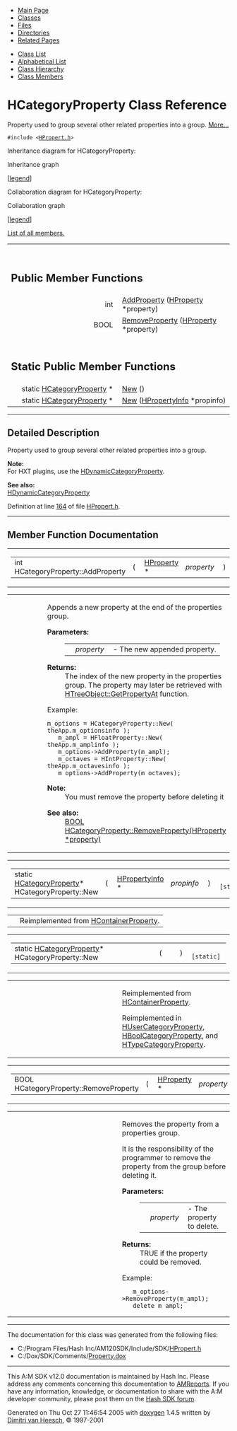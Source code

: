 <div class="tabs">

- [Main Page](index.md)
- <span id="current">[Classes](annotated.md)</span>
- [Files](files.md)
- [Directories](dirs.md)
- [Related Pages](pages.md)

</div>

<div class="tabs">

- [Class List](annotated.md)
- [Alphabetical List](classes.md)
- [Class Hierarchy](hierarchy.md)
- [Class Members](functions.md)

</div>

# HCategoryProperty Class Reference

Property used to group several other related properties into a group. [More...](#_details)

`#include <`<a href="HPropert_8h-source.md" class="el"><code>HPropert.h</code></a>`>`

Inheritance diagram for HCategoryProperty:

<span class="image placeholder" original-image-src="classHCategoryProperty__inherit__graph.gif" original-image-title="" border="0" usemap="#HCategoryProperty__inherit__map">Inheritance graph</span>

\[[legend](graph_legend.md)\]

Collaboration diagram for HCategoryProperty:

<span class="image placeholder" original-image-src="classHCategoryProperty__coll__graph.gif" original-image-title="" border="0" usemap="#HCategoryProperty__coll__map">Collaboration graph</span>

\[[legend](graph_legend.md)\]

[List of all members.](classHCategoryProperty-members.md)

<table data-border="0" data-cellpadding="0" data-cellspacing="0">
<colgroup>
<col style="width: 50%" />
<col style="width: 50%" />
</colgroup>
<tbody>
<tr>
<td></td>
<td></td>
</tr>
<tr>
<td colspan="2"><br />
&#10;<h2 id="public-member-functions">Public Member Functions</h2></td>
</tr>
<tr>
<td class="memItemLeft" style="text-align: right;" data-nowrap="" data-valign="top">int </td>
<td class="memItemRight" data-valign="bottom"><a href="classHCategoryProperty.md#af7a28db1a2df225d6bc68ebfde049d8" class="el">AddProperty</a> (<a href="classHProperty.md" class="el">HProperty</a> *property)</td>
</tr>
<tr>
<td class="memItemLeft" style="text-align: right;" data-nowrap="" data-valign="top">BOOL </td>
<td class="memItemRight" data-valign="bottom"><a href="classHCategoryProperty.md#19cf720234d097ca5370f2873133e7cc" class="el">RemoveProperty</a> (<a href="classHProperty.md" class="el">HProperty</a> *property)</td>
</tr>
<tr>
<td colspan="2"><br />
&#10;<h2 id="static-public-member-functions">Static Public Member Functions</h2></td>
</tr>
<tr>
<td class="memItemLeft" style="text-align: right;" data-nowrap="" data-valign="top">static <a href="classHCategoryProperty.md" class="el">HCategoryProperty</a> * </td>
<td class="memItemRight" data-valign="bottom"><a href="classHCategoryProperty.md#3d9cbd41ce5e98d53ee169d9547259d7" class="el">New</a> ()</td>
</tr>
<tr>
<td class="memItemLeft" style="text-align: right;" data-nowrap="" data-valign="top">static <a href="classHCategoryProperty.md" class="el">HCategoryProperty</a> * </td>
<td class="memItemRight" data-valign="bottom"><a href="classHCategoryProperty.md#5d97edce62d064870e238bb938a6450e" class="el">New</a> (<a href="classHPropertyInfo.md" class="el">HPropertyInfo</a> *propinfo)</td>
</tr>
</tbody>
</table>

------------------------------------------------------------------------

<span id="_details"></span>

## Detailed Description

Property used to group several other related properties into a group.

**Note:**  
For HXT plugins, use the <a href="classHDynamicCategoryProperty.md" class="el">HDynamicCategoryProperty</a>.

<!-- -->

**See also:**  
<a href="classHDynamicCategoryProperty.md" class="el">HDynamicCategoryProperty</a>

Definition at line <a href="HPropert_8h-source.md#l00164" class="el">164</a> of file <a href="HPropert_8h-source.md" class="el">HPropert.h</a>.

------------------------------------------------------------------------

## Member Function Documentation

<span id="af7a28db1a2df225d6bc68ebfde049d8" class="anchor"></span>

<table class="mdTable" data-cellpadding="2" data-cellspacing="0">
<colgroup>
<col style="width: 100%" />
</colgroup>
<tbody>
<tr>
<td class="mdRow"><table data-cellpadding="0" data-cellspacing="0" data-border="0">
<tbody>
<tr>
<td class="md" data-nowrap="" data-valign="top">int HCategoryProperty::AddProperty</td>
<td class="md" data-valign="top">( </td>
<td class="md" data-nowrap="" data-valign="top"><a href="classHProperty.md" class="el">HProperty</a> * </td>
<td class="mdname1" data-valign="top" data-nowrap=""><em>property</em></td>
<td class="md" data-valign="top"> ) </td>
<td class="md" data-nowrap=""></td>
</tr>
</tbody>
</table></td>
</tr>
</tbody>
</table>

<table data-cellspacing="5" data-cellpadding="0" data-border="0">
<colgroup>
<col style="width: 50%" />
<col style="width: 50%" />
</colgroup>
<tbody>
<tr>
<td> </td>
<td><p>Appends a new property at the end of the properties group.</p>
<dl>
<dt><strong>Parameters:</strong></dt>
<dd>
<table data-border="0" data-cellspacing="2" data-cellpadding="0">
<tbody>
<tr>
<td data-valign="top"></td>
<td data-valign="top"><em>property</em> </td>
<td>- The new appended property.</td>
</tr>
</tbody>
</table>
</dd>
</dl>
<dl>
<dt><strong>Returns:</strong></dt>
<dd>
The index of the new property in the properties group. The property may later be retrieved with <a href="classHTreeObject.md#bb221cb3dea0d7da15bab04f12e0af7a" class="el">HTreeObject::GetPropertyAt</a> function.
</dd>
</dl>
Example:
<div class="fragment">
<pre class="fragment"><code>m_options = HCategoryProperty::New( theApp.m_optionsinfo );
   m_ampl = HFloatProperty::New( theApp.m_amplinfo );
   m_options-&gt;AddProperty(m_ampl);
   m_octaves = HIntProperty::New( theApp.m_octavesinfo );
   m_options-&gt;AddProperty(m_octaves);</code></pre>
</div>
<dl>
<dt><strong>Note:</strong></dt>
<dd>
You must remove the property before deleting it
</dd>
</dl>
<dl>
<dt><strong>See also:</strong></dt>
<dd>
<a href="Cshuser_8h.md#8583de6bbb140fde9ab8f93357543a63" class="el">BOOL</a> <a href="classHCategoryProperty.md#19cf720234d097ca5370f2873133e7cc" class="el">HCategoryProperty::RemoveProperty(HProperty *property)</a>
</dd>
</dl></td>
</tr>
</tbody>
</table>

<span id="5d97edce62d064870e238bb938a6450e" class="anchor"></span>

<table class="mdTable" data-cellpadding="2" data-cellspacing="0">
<colgroup>
<col style="width: 100%" />
</colgroup>
<tbody>
<tr>
<td class="mdRow"><table data-cellpadding="0" data-cellspacing="0" data-border="0">
<tbody>
<tr>
<td class="md" data-nowrap="" data-valign="top">static <a href="classHCategoryProperty.md" class="el">HCategoryProperty</a>* HCategoryProperty::New</td>
<td class="md" data-valign="top">( </td>
<td class="md" data-nowrap="" data-valign="top"><a href="classHPropertyInfo.md" class="el">HPropertyInfo</a> * </td>
<td class="mdname1" data-valign="top" data-nowrap=""><em>propinfo</em></td>
<td class="md" data-valign="top"> ) </td>
<td class="md" data-nowrap=""><code> [static]</code></td>
</tr>
</tbody>
</table></td>
</tr>
</tbody>
</table>

|  |  |
|----|----|
|   | Reimplemented from <a href="classHContainerProperty.md#5d97edce62d064870e238bb938a6450e" class="el">HContainerProperty</a>. |

<span id="3d9cbd41ce5e98d53ee169d9547259d7" class="anchor"></span>

<table class="mdTable" data-cellpadding="2" data-cellspacing="0">
<colgroup>
<col style="width: 100%" />
</colgroup>
<tbody>
<tr>
<td class="mdRow"><table data-cellpadding="0" data-cellspacing="0" data-border="0">
<tbody>
<tr>
<td class="md" data-nowrap="" data-valign="top">static <a href="classHCategoryProperty.md" class="el">HCategoryProperty</a>* HCategoryProperty::New</td>
<td class="md" data-valign="top">( </td>
<td class="mdname1" data-valign="top" data-nowrap=""></td>
<td class="md" data-valign="top"> ) </td>
<td class="md" data-nowrap=""><code> [static]</code></td>
</tr>
</tbody>
</table></td>
</tr>
</tbody>
</table>

<table data-cellspacing="5" data-cellpadding="0" data-border="0">
<colgroup>
<col style="width: 50%" />
<col style="width: 50%" />
</colgroup>
<tbody>
<tr>
<td> </td>
<td><p>Reimplemented from <a href="classHContainerProperty.md#3d9cbd41ce5e98d53ee169d9547259d7" class="el">HContainerProperty</a>.</p>
<p>Reimplemented in <a href="classHUserCategoryProperty.md#3d9cbd41ce5e98d53ee169d9547259d7" class="el">HUserCategoryProperty</a>, <a href="classHBoolCategoryProperty.md#3d9cbd41ce5e98d53ee169d9547259d7" class="el">HBoolCategoryProperty</a>, and <a href="classHTypeCategoryProperty.md#3d9cbd41ce5e98d53ee169d9547259d7" class="el">HTypeCategoryProperty</a>.</p></td>
</tr>
</tbody>
</table>

<span id="19cf720234d097ca5370f2873133e7cc" class="anchor"></span>

<table class="mdTable" data-cellpadding="2" data-cellspacing="0">
<colgroup>
<col style="width: 100%" />
</colgroup>
<tbody>
<tr>
<td class="mdRow"><table data-cellpadding="0" data-cellspacing="0" data-border="0">
<tbody>
<tr>
<td class="md" data-nowrap="" data-valign="top">BOOL HCategoryProperty::RemoveProperty</td>
<td class="md" data-valign="top">( </td>
<td class="md" data-nowrap="" data-valign="top"><a href="classHProperty.md" class="el">HProperty</a> * </td>
<td class="mdname1" data-valign="top" data-nowrap=""><em>property</em></td>
<td class="md" data-valign="top"> ) </td>
<td class="md" data-nowrap=""></td>
</tr>
</tbody>
</table></td>
</tr>
</tbody>
</table>

<table data-cellspacing="5" data-cellpadding="0" data-border="0">
<colgroup>
<col style="width: 50%" />
<col style="width: 50%" />
</colgroup>
<tbody>
<tr>
<td> </td>
<td><p>Removes the property from a properties group.</p>
<p>It is the responsibility of the programmer to remove the property from the group before deleting it.</p>
<dl>
<dt><strong>Parameters:</strong></dt>
<dd>
<table data-border="0" data-cellspacing="2" data-cellpadding="0">
<tbody>
<tr>
<td data-valign="top"></td>
<td data-valign="top"><em>property</em> </td>
<td>- The property to delete.</td>
</tr>
</tbody>
</table>
</dd>
</dl>
<dl>
<dt><strong>Returns:</strong></dt>
<dd>
TRUE if the property could be removed.
</dd>
</dl>
Example:
<div class="fragment">
<pre class="fragment"><code>   m_options-&gt;RemoveProperty(m_ampl);
   delete m_ampl;</code></pre>
</div></td>
</tr>
</tbody>
</table>

------------------------------------------------------------------------

The documentation for this class was generated from the following files:

- C:/Program Files/Hash Inc/AM120SDK/Include/SDK/<a href="HPropert_8h-source.md" class="el">HPropert.h</a>
- C:/Dox/SDK/Comments/<a href="Property_8dox.md" class="el">Property.dox</a>

------------------------------------------------------------------------

<span class="small">This A:M SDK v12.0 documentation is maintained by Hash Inc. Please address any comments concerning this documentation to [AMReports](http://www.hash.com/reports). If you have any information, knowledge, or documentation to share with the A:M developer community, please post them on the [Hash SDK forum](http://www.hash.com/forums/index.php?showforum=11).</span>

Generated on Thu Oct 27 11:46:54 2005 with [<span class="image placeholder" original-image-src="doxygen.png" original-image-title="" height="45" width="100" align="middle" border="0">doxygen</span>](http://www.doxygen.org/index.html) 1.4.5 written by [Dimitri van Heesch](mailto:dimitri@stack.nl), © 1997-2001
